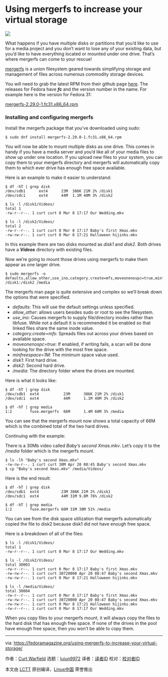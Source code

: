 [#]: collector: (lujun9972)
[#]: translator: ( )
[#]: reviewer: ( )
[#]: publisher: ( )
[#]: url: ( )
[#]: subject: (Using mergerfs to increase your virtual storage)
[#]: via: (https://fedoramagazine.org/using-mergerfs-to-increase-your-virtual-storage/)
[#]: author: (Curt Warfield https://fedoramagazine.org/author/rcurtiswarfield/)

Using mergerfs to increase your virtual storage
======

![][1]

What happens if you have multiple disks or partitions that you’d like to use for a media project and you don’t want to lose any of your existing data, but you’d like to have everything located or mounted under one drive. That’s where mergerfs can come to your rescue!

[mergerfs][2] is a union filesystem geared towards simplifying storage and management of files across numerous commodity storage devices.

You will need to grab the latest RPM from their github page [here][3]. The releases for Fedora have _**fc**_ and the version number in the name. For example here is the version for Fedora 31:

[mergerfs-2.29.0-1.fc31.x86_64.rpm][4]

### Installing and configuring mergerfs

Install the mergerfs package that you’ve downloaded using sudo:

```
$ sudo dnf install mergerfs-2.29.0-1.fc31.x86_64.rpm
```

You will now be able to mount multiple disks as one drive. This comes in handy if you have a media server and you’d like all of your media files to show up under one location. If you upload new files to your system, you can copy them to your mergerfs directory and mergerfs will automatically copy them to which ever drive has enough free space available.

Here is an example to make it easier to understand:

```
$ df -hT | grep disk
/dev/sdb1      ext4      23M  386K 21M 2% /disk1
/dev/sdc1      ext4      44M  1.1M 40M 3% /disk2

$ ls -l /disk1/Videos/
total 1
-rw-r--r--. 1 curt curt 0 Mar 8 17:17 Our Wedding.mkv

$ ls -l /disk2/Videos/
total 2
-rw-r--r--. 1 curt curt 0 Mar 8 17:17 Baby's first Xmas.mkv
-rw-rw-r--. 1 curt curt 0 Mar 8 17:21 Halloween hijinks.mkv
```

In this example there are two disks mounted as _disk1_ and _disk2_. Both drives have a _**Videos**_ directory with existing files.

Now we’re going to mount those drives using mergerfs to make them appear as one larger drive.

```
$ sudo mergerfs -o defaults,allow_other,use_ino,category.create=mfs,moveonenospc=true,minfreespace=1M /disk1:/disk2 /media
```

The mergerfs man page is quite extensive and complex so we’ll break down the options that were specified.

  * _defaults_: This will use the default settings unless specified.
  * _allow_other_: allows users besides sudo or root to see the filesystem.
  * _use_ino_: Causes mergerfs to supply file/directory inodes rather than libfuse. While not a default it is recommended it be enabled so that linked files share the same inode value.
  * _category.create=mfs_: Spreads files out across your drives based on available space.
  * _moveonenospc=true_: If enabled, if writing fails, a scan will be done looking for the drive with the most free space.
  * _minfreespace=1M_: The minimum space value used.
  * _disk1_: First hard drive.
  * _disk2_: Second hard drive.
  * _/media_: The directory folder where the drives are mounted.



Here is what it looks like:

```
$ df -hT | grep disk
/dev/sdb1  ext4           23M      386K 21M 2% /disk1
/dev/sdc1  ext4           44M      1.1M 40M 3% /disk2

$ df -hT | grep media
1:2        fuse.mergerfs  66M      1.4M 60M 3% /media
```

You can see that the mergerfs mount now shows a total capacity of 66M which is the combined total of the two hard drives.

Continuing with the example:

There is a 30Mb video called _Baby’s second Xmas.mkv_. Let’s copy it to the _/media_ folder which is the mergerfs mount.

```
$ ls -lh "Baby's second Xmas.mkv"
-rw-rw-r--. 1 curt curt 30M Apr 20 08:45 Baby's second Xmas.mkv
$ cp "Baby's second Xmas.mkv" /media/Videos/
```

Here is the end result:

```
$ df -hT | grep disk
/dev/sdb1  ext4          23M 386K 21M 2% /disk1
/dev/sdc1  ext4          44M 31M 9.8M 76% /disk2

$ df -hT | grep media
1:2        fuse.mergerfs 66M 31M 30M 51% /media
```

You can see from the disk space utilization that mergerfs automatically copied the file to disk2 because disk1 did not have enough free space.

Here is a breakdown of all of the files:

```
$ ls -l /disk1/Videos/
total 1
-rw-r--r--. 1 curt curt 0 Mar 8 17:17 Our Wedding.mkv

$ ls -l /disk2/Videos/
total 30003
-rw-r--r--. 1 curt curt 0 Mar 8 17:17 Baby's first Xmas.mkv
-rw-rw-r--. 1 curt curt 30720000 Apr 20 08:47 Baby's second Xmas.mkv
-rw-rw-r--. 1 curt curt 0 Mar 8 17:21 Halloween hijinks.mkv

$ ls -l /media/Videos/
total 30004
-rw-r--r--. 1 curt curt 0 Mar 8 17:17 Baby's first Xmas.mkv
-rw-rw-r--. 1 curt curt 30720000 Apr 20 08:47 Baby's second Xmas.mkv
-rw-rw-r--. 1 curt curt 0 Mar 8 17:21 Halloween hijinks.mkv
-rw-r--r--. 1 curt curt 0 Mar 8 17:17 Our Wedding.mkv
```

When you copy files to your mergerfs mount, it will always copy the files to the hard disk that has enough free space. If none of the drives in the pool have enough free space, then you won’t be able to copy them.

--------------------------------------------------------------------------------

via: https://fedoramagazine.org/using-mergerfs-to-increase-your-virtual-storage/

作者：[Curt Warfield][a]
选题：[lujun9972][b]
译者：[译者ID](https://github.com/译者ID)
校对：[校对者ID](https://github.com/校对者ID)

本文由 [LCTT](https://github.com/LCTT/TranslateProject) 原创编译，[Linux中国](https://linux.cn/) 荣誉推出

[a]: https://fedoramagazine.org/author/rcurtiswarfield/
[b]: https://github.com/lujun9972
[1]: https://fedoramagazine.org/wp-content/uploads/2020/04/mergerfs-816x346.png
[2]: https://github.com/trapexit/mergerfs
[3]: https://github.com/trapexit/mergerfs/releases
[4]: https://github.com/trapexit/mergerfs/releases/download/2.29.0/mergerfs-2.29.0-1.fc31.x86_64.rpm
